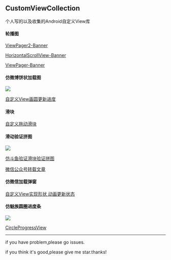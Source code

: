 ## CustomViewCollection
个人写的以及收集的Android自定义View库

#### 轮播图

[ViewPager2-Banner](https://github.com/wsdydeni/CustomViewCollection/tree/master/app/src/main/java/com/example/customviewcollection/banner)

[HorizontalScrollView-Banner](https://github.com/wsdydeni/CustomViewCollection/tree/master/app/src/main/java/com/example/customviewcollection/horizontal)

[ViewPager-Banner](https://github.com/wsdydeni/CustomViewCollection/tree/master/app/src/main/java/com/example/customviewcollection/mzbanner)

#### 仿微博饼状加载图

![](https://image.wsdydeni.top/progress_view.gif)

[自定义View画圆更新进度](https://github.com/wsdydeni/CustomViewCollection/tree/master/app/src/main/java/com/example/customviewcollection/progressview)

####  滑块

[自定义拖动滑块](https://github.com/wsdydeni/CustomViewCollection/tree/master/app/src/main/java/com/example/customviewcollection/seekbar)

#### 滑动验证拼图

![](https://image.wsdydeni.top/puzzle.gif)

[仿斗鱼验证滑块验证拼图](https://github.com/wsdydeni/CustomViewCollection/tree/master/app/src/main/java/com/example/customviewcollection/slidepuzzle)

[微信公众号转载文章](https://mp.weixin.qq.com/s/b3ISsGaVK2vK1Fj_H382Kw)

####  仿微信加载弹窗

[自定义View实现形状 动画更新状态](https://github.com/wsdydeni/CustomViewCollection/tree/master/app/src/main/java/com/example/customviewcollection/loadingview)


####  仿魅族圆圈进度条

![](https://image.wsdydeni.top/circle_progress_view.gif)

[CircleProgressView](https://github.com/wsdydeni/CustomViewCollection/tree/master/app/src/main/java/com/example/customviewcollection/widget)

***

if you have problem,please go issues.

if you think it's good,please give me star.thanks!